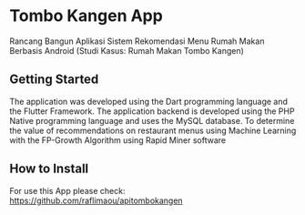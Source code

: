 # Tombo Kangen App

Rancang Bangun Aplikasi Sistem Rekomendasi Menu Rumah Makan Berbasis Android (Studi Kasus: Rumah Makan Tombo Kangen)

## Getting Started

The application was developed using the Dart programming language and the Flutter Framework.
The application backend is developed using the PHP Native programming language and uses the MySQL database.
To determine the value of recommendations on restaurant menus using Machine Learning with the FP-Growth Algorithm using Rapid Miner software

## How to Install
For use this App please check: https://github.com/raflimaou/apitombokangen
